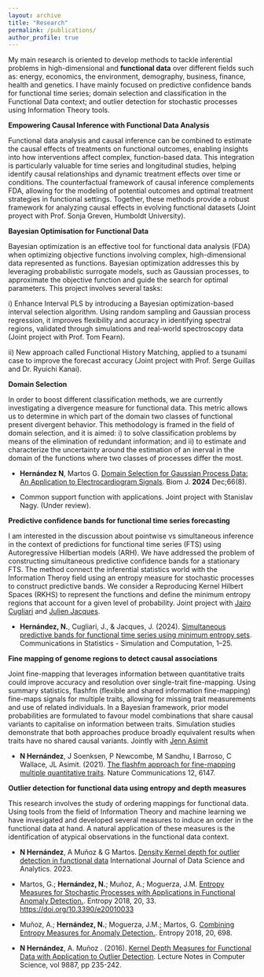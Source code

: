 ```yaml
---
layout: archive
title: "Research"
permalink: /publications/
author_profile: true
---
```


My main research is oriented to develop methods to tackle inferential problems in high-dimensional and **functional data** over different fields such as: energy, economics, the environment, demography, business, finance, health and genetics. I have mainly focused on predictive confidence bands for functional time series; domain selection and classification in the Functional Data context; and outlier detection for stochastic processes using Information Theory tools.

**Empowering Causal Inference with Functional Data Analysis**

Functional data analysis and causal inference can be combined to estimate the causal effects of treatments on functional outcomes, enabling insights into how interventions affect complex, function-based data. This integration is particularly valuable for time series and longitudinal studies, helping identify causal relationships and dynamic treatment effects over time or conditions. The counterfactual framework of causal inference complements FDA, allowing for the modeling of potential outcomes and optimal treatment strategies in functional settings. Together, these methods provide a robust framework for analyzing causal effects in evolving functional datasets (Joint proyect with Prof. Sonja Greven, Humboldt University).

**Bayesian Optimisation for Functional Data**

Bayesian optimization is an effective tool for functional data analysis (FDA) when optimizing objective functions involving complex, high-dimensional data represented as functions. Bayesian optimization addresses this by leveraging probabilistic surrogate models, such as Gaussian processes, to approximate the objective function and guide the search for optimal parameters. This project involves several tasks: 

i) Enhance Interval PLS by introducing a Bayesian optimization-based interval selection algorithm. Using random sampling and Gaussian process regression, it improves flexibility and accuracy in identifying spectral regions, validated through simulations and real-world spectroscopy data (Joint project with Prof. Tom Fearn).

ii) New approach called Functional History Matching, applied to a tsunami case to improve the forecast accuracy (Joint project with Prof. Serge Guillas and Dr. Ryuichi Kanai).

**Domain Selection**

In order to boost different classification methods, we are currently investigating a divergence measure for functional data. This metric allows us to determine in which part of the domain two classes of functional present divergent behavior. This methodology is framed in the field of domain selection, and it is aimed: i) to solve classification problems by means of the elimination of redundant information; and ii) to estimate and characterize the uncertainty around the estimation of an inerval in the domain of the functions where two classes of processes differ the most.

- **Hernández N**, Martos G. [Domain Selection for Gaussian Process Data: An Application to Electrocardiogram Signals](https://onlinelibrary.wiley.com/doi/10.1002/bimj.70018). Biom J. **2024** Dec;66(8).

- Common support function with applications. Joint project with Stanislav Nagy. (Under review).

**Predictive confidence bands for functional time series forecasting**

I am interested in the discussion about pointwise vs simultaneous inference in the context of predictions for functional time series (FTS) using Autoregressive Hilbertian models (ARH). We have addressed the problem of constructing simultaneous predictive confidence bands for a stationary FTS. The method connect the inferential statistics world with the Information Theroy field using an entropy measure for stochastic processes to construct predictive bands. We consider a Reproducing Kernel Hilbert Spaces (RKHS) to represent the functions and define the minimum entropy regions that account for a given level of probability. Joint project with [Jairo Cugliari](https://julienas.univ-lyon2.fr/jcugliari/) and [Julien Jacques](https://julienas.univ-lyon2.fr/jcugliari/).

- **Hernández, N.**, Cugliari, J., & Jacques, J. (2024). [Simultaneous predictive bands for functional time series using minimum entropy sets](https://www.tandfonline.com/doi/full/10.1080/03610918.2024.2391869#d1e162). Communications in Statistics - Simulation and Computation, 1–25.
  
**Fine mapping of genome regions to detect causal associations**

Joint fine-mapping that leverages information between quantitative traits could improve accuracy and resolution over single-trait fine-mapping. Using summary statistics, flashfm (flexible and shared information fine-mapping) fine-maps signals for multiple traits, allowing for missing trait measurements and use of related individuals. In a Bayesian framework, prior model probabilities are formulated to favour model combinations that share causal variants to capitalise on information between traits. Simulation studies demonstrate that both approaches produce broadly equivalent results when traits have no shared causal variants. Jointly with [Jenn Asimit](https://www.mrc-bsu.cam.ac.uk/people/in-alphabetical-order/a-to-g/jennifer-asimit/)

- **N Hernández**, J Soenksen, P Newcombe, M Sandhu, I Barroso, C Wallace, JL Asimit. (2021). [The flashfm approach for fine-mapping multiple quantitative traits](https://www.nature.com/articles/s41467-021-26364-y). Nature Communications 12, 6147.


**Outlier detection for functional data using entropy and depth measures**

This research involves the study of ordering mappings for functional data. Using tools from the field of Information Theory and machine learning we have invesigated and developed several measures to induce an order in the functional data at hand. A natural application of these measures is the identification of atypical observations in the functional data context. 

- **N Hernández**, A Muñoz & G Martos. [Density Kernel depth for outlier detection in functional data]([https://www.researchsquare.com/article/rs-2535380/v1](https://link.springer.com/article/10.1007/s41060-023-00420-w#:~:text=In%20this%20work%2C%20we%20propose,a%20Reproducing%20Kernel%20Hilbert%20Space.)) International Journal of Data Science and Analytics. 2023. 

- Martos, G.; **Hernández, N.**; Muñoz, A.; Moguerza, J.M. [Entropy Measures for Stochastic Processes with Applications in Functional Anomaly Detection.](https://www.mdpi.com/1099-4300/20/1/33). Entropy 2018, 20, 33. https://doi.org/10.3390/e20010033

- Muñoz, A.; **Hernández, N.**; Moguerza, J.M.; Martos, G. [Combining Entropy Measures for Anomaly Detection.](https://www.mdpi.com/1099-4300/20/9/698). Entropy 2018, 20, 698.

- **N Hernández**, A. Muñoz . (2016). [Kernel Depth Measures for Functional Data with Application to Outlier Detection](https://link.springer.com/chapter/10.1007/978-3-319-44781-0_28). Lecture Notes in Computer Science, vol 9887, pp 235-242.
